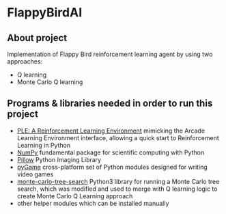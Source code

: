 # FlappyBirdAI

## About project
Implementation of Flappy Bird reinforcement learning agent by using two approaches:
  * Q learning
  * Monte Carlo Q learning

## Programs & libraries needed in order to run this project 
* [PLE: A Reinforcement Learning Environment](https://pygame-learning-environment.readthedocs.io/en/latest/#) mimicking the Arcade Learning Environment interface, allowing a quick start to Reinforcement Learning in Python
* [NumPy](https://www.numpy.org/) fundamental package for scientific computing with Python
* [Pillow](https://python-pillow.org/) Python Imaging Library
* [pyGame](https://www.pygame.org/news) cross-platform set of Python modules designed for writing video games
* [monte-carlo-tree-search](https://github.com/ImparaAI/monte-carlo-tree-search) Python3 library for running a Monte Carlo tree search, which was modified and used to merge with Q learning logic to create Monte Carlo Q Learning approach
* other helper modules which can be installed manually

